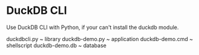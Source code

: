 # DuckDB CLI

Use DuckDB CLI with Python, if your can't install the duckdb module.

duckdbcli.py ~ library
duckdb-demo.py ~ application
duckdb-demo.cmd ~ shellscript
duckdb-demo.db ~ database
